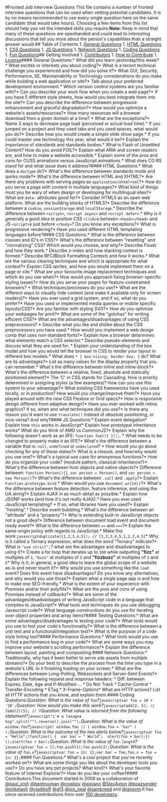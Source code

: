 #Fronted Job Interview Questions This file contains a number of fronted interview questions that can be used when vetting potential candidates. It is by no means recommended to use every single question here on the same candidate (that would take hours). Choosing a few items from this list should help you vet the intended skills you require.**Note:** Keep in mind that many of these questions are openhanded and could lead to interesting discussions that tell you more about the person's capabilities than a straight answer would.## Table of Contents  1. [General Questions](#general-questions)  1. [HTML Questions](#html-questions)  1. [CSS Questions](#css-questions)  1. [JS Questions](#js-questions)  1. [Network Questions](#network-questions)  1. [Coding Questions](#coding-questions)  1. [Fun Questions](#fun-questions)## Getting Involved  1. [Contributors](#contributors)  1. [How to Contribute](https://github.com/h5bp/Front-end-Developer-Interview-Questions/blob/master/CONTRIBUTING.md)  1. [License](https://github.com/h5bp/Front-end-Developer-Interview-Questions/blob/master/LICENSE.md)#### General Questions:* What did you learn yesterday/this week?* What excites or interests you about coding?* What is a recent technical challenge you experienced and how did you solve it?* What GUI, Security, Performance, SE, Maintainability or Technology considerations do you make while building a web application or site?* Talk about your preferred development environment.* Which version control systems are you familiar with?* Can you describe your work flow when you create a web page?* If you have 5 different style sheets, how would you best integrate them into the site?* Can you describe the difference between progressive enhancement and graceful degradation?* How would you optimize a website's assets/resources?* How many resources will a browser download from a given domain at a time?  * What are the exceptions?* Name 3 ways to decrease page load (perceived or actual load time).* If you jumped on a project and they used tabs and you used spaces, what would you do?* Describe how you would create a simple slide show page.* If you could master one technology this year, what would it be?* Explain the importance of standards and standards bodies.* What is Flash of Unsettled Content? How do you avoid FOIL?* Explain what ARIA and screen readers are, and how to make a website accessible.* Explain some of the pros and cons for CUSS animations versus JavaScript animations.* What does CO RS stand for and what issue does it address?#### HTML Questions:* What does a `doctype` do?* What's the difference between standards mode and quirks mode?* What's the difference between HTML and XHTML?* Are there any problems with serving pages as `application/xhtml+xml`?* How do you serve a page with content in multiple languages?* What kind of things must you be wary of when design or developing for multilingual sites?* What are `data-` attributes good for?* Consider HTML5 as an open web platform. What are the building blocks of HTML5?* Describe the difference between a `cookie`, `sessionStorage` and `localStorage`.* Describe the difference between `<script>`, `<script async>` and `<script defer>`.* Why is it generally a good idea to position CSS `<link>`s between `<head></head>` and JS `<script>`s just before `</body>`? Do you know any exceptions?* What is progressive rendering?* Have you used different HTML templating languages before?#### CSS Questions:* What is the difference between classes and ID's in CSS?* What's the difference between "resetting" and "normalizing" CSS? Which would you choose, and why?* Describe Floats and how they work.* Describe z-index and how stacking context is formed.* Describe BFC(Block Formatting Context) and how it works.* What are the various clearing techniques and which is appropriate for what context?* Explain CSS sprites, and how you would implement them on a page or site.* What are your favourite image replacement techniques and which do you use when?* How would you approach fixing browser-specific styling issues?* How do you serve your pages for feature-constrained browsers?  * What techniques/processes do you use?* What are the different ways to visually hide content (and make it available only for screen readers)?* Have you ever used a grid system, and if so, what do you prefer?* Have you used or implemented media queries or mobile specific layouts/CSS?* Are you familiar with styling SVG?* How do you optimize your webpages for print?* What are some of the "gotchas" for writing efficient CSS?* What are the advantages/disadvantages of using CSS preprocessors?  * Describe what you like and dislike about the CSS preprocessors you have used.* How would you implement a web design comp that uses non-standard fonts?* Explain how a browser determines what elements match a CSS selector.* Describe pseudo-elements and discuss what they are used for. * Explain your understanding of the box model and how you would tell the browser in CSS to render your layout in different box models.* What does ```* { box-sizing: border-box; }``` do? What are its advantages?* List as many values for the display property that you can remember.* What's the difference between inline and inline-block?* What's the difference between a relative, fixed, absolute and statically positioned element?* The 'C' in CSS stands for Cascading.  How is priority determined in assigning styles (a few examples)?  How can you use this system to your advantage?* What existing CSS frameworks have you used locally, or in production? How would you change/improve them?* Have you played around with the new CSS Flexbox or Grid specs?* How is responsive design different from adaptive design?* Have you ever worked with retina graphics? If so, when and what techniques did you use?* Is there any reason you'd want to use `translate()` instead of *absolute positioning*, or vice-versa? And why?#### JS Questions:* Explain event delegation* Explain how `this` works in JavaScript* Explain how prototypal inheritance works* What do you think of AMD vs CommonJS?* Explain why the following doesn't work as an IIFE: `function foo(){ }();`.  * What needs to be changed to properly make it an IIFE?* What's the difference between a variable that is: `null`, `undefined` or `undeclared`?  * How would you go about checking for any of these states?* What is a closure, and how/why would you use one?* What's a typical use case for anonymous functions?* How do you organize your code? (module pattern, classical inheritance?)* What's the difference between host objects and native objects?* Difference between: `function Person(){}`, `var person = Person()`, and `var person = new Person()`?* What's the difference between `.call` and `.apply`?* Explain `Function.prototype.bind`.* When would you use `document.write()`?* What's the difference between feature detection, feature inference, and using the UA string?* Explain AJAX in as much detail as possible.* Explain how JSONP works (and how it's not really AJAX).* Have you ever used JavaScript templating?  * If so, what libraries have you used?* Explain "hoisting".* Describe event bubbling.* What's the difference between an "attribute" and a "property"?* Why is extending built-in JavaScript objects not a good idea?* Difference between document load event and document ready event?* What is the difference between `==` and `===`?* Explain the same-origin policy with regards to JavaScript.* Make this work:```javascriptduplicate([1,2,3,4,5]); // [1,2,3,4,5,1,2,3,4,5]```* Why is it called a Ternary expression, what does the word "Ternary" indicate?* What is `"use strict";`? what are the advantages and disadvantages to using it?* Create a for loop that iterates up to `100` while outputting **"fizz"** at multiples of `3`, `"buzz"` at multiples of `5` and **"fizzbuzz"** at multiples of `3` and `5`* Why is it, in general, a good idea to leave the global scope of a website as-is and never touch it?* Why would you use something like the `load` event? Does this event have disadvantages? Do you know any alternatives, and why would you use those?* Explain what a single page app is and how to make one SEO-friendly.* What is the extent of your experience with Promises and/or their polyfills?* What are the pros and cons of using Promises instead of callbacks?* What are some of the advantages/disadvantages of writing JavaScript code in a language that compiles to JavaScript?* What tools and techniques do you use debugging Javascript code?* What language constructions do you use for iterating over object properties and array items?#### Testing Questions:* What are some advantages/disadvantages to testing your code?* What tools would you use to test your code's functionality?* What is the difference between a unit test and a functional/integration test?* What is the purpose of a code style linting tool?#### Performance Questions:* What tools would you use to find a performance bug in your code?* What are some ways you may improve your website's scrolling performance?* Explain the difference between layout, painting and compositing.#### Network Questions:* Traditionally, why has it been better to serve site assets from multiple domains?* Do your best to describe the process from the time you type in a website's URL to it finishing loading on your screen.* What are the differences between Long-Polling, Websockets and Server-Sent Events?* Explain the following request and response headers:  * Diff. between Expires, Date, Age and If-Modified-...  * Do Not Track  * Cache-Control  * Transfer-Encoding  * ETag  * X-Frame-Options* What are HTTP actions? List all HTTP actions that you know, and explain them.#### Coding Questions:*Question: What is the value of `foo`?*```javascriptvar foo = 10 + '20';```*Question: How would you make this work?*```javascriptadd(2, 5); // 7add(2)(5); // 7```*Question: What value is returned from the following statement?*```javascript"i'm a lasagna hog".split("").reverse().join("");```*Question: What is the value of `window.foo`?*```javascript( window.foo || ( window.foo = "bar" ) );```*Question: What is the outcome of the two alerts below?*```javascriptvar foo = "Hello";(function() {  var bar = " World";  alert(foo + bar);})();alert(foo + bar);```*Question: What is the value of `foo.length`?*```javascriptvar foo = [];foo.push(1);foo.push(2);```*Question: What is the value of `foo.x`?*```javascriptvar foo = {n: 1};var bar = foo;foo.x = foo = {n: 2};```#### Fun Questions:* What's a cool project that you've recently worked on?* What are some things you like about the developer tools you use?* Do you have any pet projects? What kind?* What's your favorite feature of Internet Explorer?* How do you like your coffee?#### Contributors:This document started in 2009 as a collaboration of [@paul_irish](https://twitter.com/paul_irish) [@bentruyman](https://twitter.com/bentruyman) [@cowboy](https://twitter.com/cowboy) [@ajpiano](https://twitter.com/ajpiano)  [@SlexAxton](https://twitter.com/slexaxton) [@boazsender](https://twitter.com/boazsender) [@miketaylr](https://twitter.com/miketaylr) [@vladikoff](https://twitter.com/vladikoff) [@gf3](https://twitter.com/gf3) [@jon_neal](https://twitter.com/jon_neal) [@sambreed](https://twitter.com/sambreed) and [@iansym](https://twitter.com/iansym).It has since received contributions from over [100 developers](https://github.com/h5bp/Front-end-Developer-Interview-Questions/graphs/contributors).
